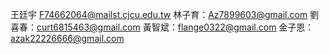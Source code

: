 王廷宇 F74662064@mailst.cjcu.edu.tw
林子育：Az7899603@gmail.com
劉喜春：curt6815463@gmail.com
黃智斌：flange0322@gmail.com
金子恩：azak22226666@gmail.com
